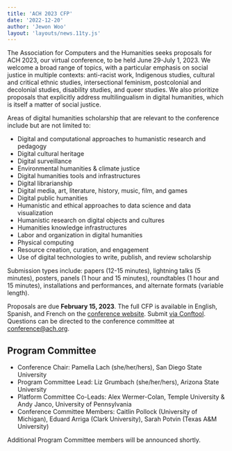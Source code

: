 ```yaml
---
title: 'ACH 2023 CFP'
date: '2022-12-20'
author: 'Jewon Woo'
layout: 'layouts/news.11ty.js'
---
```

The Association for Computers and the Humanities seeks proposals for ACH 2023, our virtual conference, to be held June 29-July 1, 2023. We welcome a broad range of topics, with a particular emphasis on social justice in multiple contexts: anti-racist work, Indigenous studies, cultural and critical ethnic studies, intersectional feminism, postcolonial and decolonial studies, disability studies, and queer studies. We also prioritize proposals that explicitly address multilingualism in digital humanities, which is itself a matter of social justice.

Areas of digital humanities scholarship that are relevant to the conference include but are not limited to:

- Digital and computational approaches to humanistic research and pedagogy
- Digital cultural heritage
- Digital surveillance
- Environmental humanities &amp; climate justice
- Digital humanities tools and infrastructures
- Digital librarianship
- Digital media, art, literature, history, music, film, and games
- Digital public humanities
- Humanistic and ethical approaches to data science and data visualization
- Humanistic research on digital objects and cultures
- Humanities knowledge infrastructures
- Labor and organization in digital humanities
- Physical computing
- Resource creation, curation, and engagement
- Use of digital technologies to write, publish, and review scholarship

Submission types include: papers (12-15 minutes), lightning talks (5 minutes), posters, panels (1 hour and 15 minutes), roundtables (1 hour and 15 minutes), installations and performances, and alternate formats (variable length).

Proposals are due **February 15, 2023**. The full CFP is available in English, Spanish, and French on the [conference website](https://ach2023.ach.org). Submit [via Conftool](https://www.conftool.pro/ach2023/). Questions can be directed to the conference committee at [conference@ach.org](mailto:conference@ach.org).

## Program Committee

- Conference Chair: Pamella Lach (she/her/hers), San Diego State University
- Program Committee Lead: Liz Grumbach (she/her/hers), Arizona State University
- Platform Committee Co-Leads: Alex Wermer-Colan, Temple University &amp; Andy Janco, University of Pennsylvania
- Conference Committee Members: Caitlin Pollock (University of Michigan), Eduard Arriga (Clark University), Sarah Potvin (Texas A&amp;M University)

Additional Program Committee members will be announced shortly.
